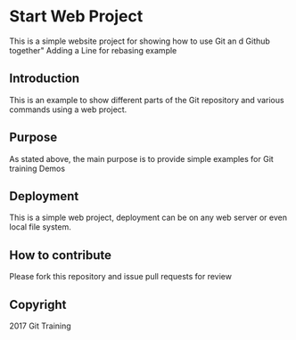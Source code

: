 # Start Web Project 

This is a simple website project for showing how to use Git an d Github together" Adding a Line for rebasing example

## Introduction 
This is an example to show different parts of the Git repository and various commands using a web project.

## Purpose
As stated above, the main purpose is to provide simple examples for Git training Demos

## Deployment 

This is a simple web project, deployment can be on any web server or even local file system.

## How to contribute

Please fork this repository and issue pull requests for review

## Copyright 

2017 Git Training 
